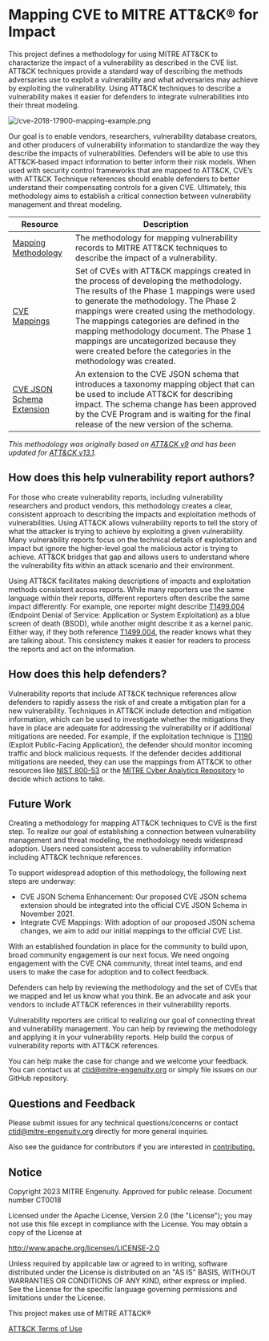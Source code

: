 # Mapping CVE to MITRE ATT&CK® for Impact

This project defines a methodology for using MITRE ATT&CK to characterize the impact of a vulnerability as described in the CVE list. ATT&CK techniques provide a standard way of describing the methods adversaries use to exploit a vulnerability and what adversaries may achieve by exploiting the vulnerability. Using ATT&CK techniques to describe a vulnerability makes it easier for defenders to integrate vulnerabilities into their threat modeling. 


![/cve-2018-17900-mapping-example.png](/cve-2018-17900-mapping-example-full.png)

Our goal is to enable vendors, researchers, vulnerability database creators, and other producers of vulnerability information to standardize the way they describe the impacts of vulnerabilities. Defenders will be able to use this ATT&CK-based impact information to better inform their risk models. When used with security control frameworks that are mapped to ATT&CK, CVE’s with ATT&CK Technique references should enable defenders to better understand their compensating controls for a given CVE. Ultimately, this methodology aims to establish a critical connection between vulnerability management and threat modeling.

| Resource | Description |
| ---- | ---- |
| [Mapping Methodology](/updated-methodology.md) | The methodology for mapping vulnerability records to MITRE ATT&CK techniques to describe the impact of a vulnerability.  |
| [CVE Mappings](/Att&ckToCveMappings.csv) | Set of CVEs with ATT&CK mappings created in the process of developing the methodology.  The results of the Phase 1 mappings were used to generate the methodology.  The Phase 2 mappings were created using the methodology.  The mappings categories are defined in the mapping methodology document.  The Phase 1 mappings are uncategorized because they were created before the categories in the methodology was created. |
| [CVE JSON Schema Extension](https://github.com/CVEProject/cve-schema/pull/6) | An extension to the CVE JSON schema that introduces a taxonomy mapping object that can be used to include ATT&CK for describing impact.  The schema change has been approved by the CVE Program and is waiting for the final release of the new version of the schema. |


_This methodology was originally based on [ATT&CK v9](https://attack.mitre.org/resources/updates/updates-april-2021/index.html) and has been updated for [ATT&CK v13.1](https://attack.mitre.org/resources/updates/updates-april-2023/index.html)._

## How does this help vulnerability report authors?

For those who create vulnerability reports, including vulnerability researchers and product vendors, this methodology creates a clear, consistent approach to describing the impacts and exploitation methods of vulnerabilities. Using ATT&CK allows vulnerability reports to tell the story of what the attacker is trying to achieve by exploiting a given vulnerability. Many vulnerability reports focus on the technical details of exploitation and impact but ignore the higher-level goal the malicious actor is trying to achieve. ATT&CK bridges that gap and allows users to understand where the vulnerability fits within an attack scenario and their environment.

Using ATT&CK facilitates making descriptions of impacts and exploitation methods consistent across reports. While many reporters use the same language within their reports, different reporters often describe the same impact differently. For example, one reporter might describe [T1499.004](https://attack.mitre.org/techniques/T1499/004) (Endpoint Denial of Service: Application or System Exploitation) as a blue screen of death (BSOD), while another might describe it as a kernel panic. Either way, if they both reference [T1499.004](https://attack.mitre.org/techniques/T1499/004), the reader knows what they are talking about. This consistency makes it easier for readers to process the reports and act on the information.

## How does this help defenders? 

Vulnerability reports that include ATT&CK technique references allow defenders to rapidly assess the risk of and create a mitigation plan for a new vulnerability. Techniques in ATT&CK include detection and mitigation information, which can be used to investigate whether the mitigations they have in place are adequate for addressing the vulnerability or if additional mitigations are needed. For example, if the exploitation technique is [T1190](https://attack.mitre.org/techniques/T1190) (Exploit Public-Facing Application), the defender should monitor incoming traffic and block malicious requests. If the defender decides additional mitigations are needed, they can use the mappings from ATT&CK to other resources like [NIST 800-53](https://ctid.mitre-engenuity.org/our-work/nist-800-53-control-mappings/) or the [MITRE Cyber Analytics Repository](https://car.mitre.org/) to decide which actions to take. 

## Future Work

Creating a methodology for mapping ATT&CK techniques to CVE is the first step. To realize our goal of establishing a connection between vulnerability management and threat modeling, the methodology needs widespread adoption. Users need consistent access to vulnerability information including ATT&CK technique references.

To support widespread adoption of this methodology, the following next steps are underway:
* CVE JSON Schema Enhancement: Our proposed CVE JSON schema extension should be integrated into the official CVE JSON Schema in November 2021.
* Integrate CVE Mappings: With adoption of our proposed JSON schema changes, we aim to add our initial mappings to the official CVE List.

With an established foundation in place for the community to build upon, broad community engagement is our next focus. We need ongoing engagement with the CVE CNA community, threat intel teams, and end users to make the case for adoption and to collect feedback.

Defenders can help by reviewing the methodology and the set of CVEs that we mapped and let us know what you think.  Be an advocate and ask your vendors to include ATT&CK references in their vulnerability reports. 

Vulnerability reporters are critical to realizing our goal of connecting threat and vulnerability management. You can help by reviewing the methodology and applying it in your vulnerability reports. Help build the corpus of vulnerability reports with ATT&CK references. 

You can help make the case for change and we welcome your feedback. You can contact us at ctid@mitre-engenuity.org or simply file issues on our GitHub repository.

## Questions and Feedback

Please submit issues for any technical questions/concerns or contact ctid@mitre-engenuity.org directly for more general inquiries.

Also see the guidance for contributors if you are interested in [contributing.](/CONTRIBUTING.md)

## Notice

Copyright 2023 MITRE Engenuity. Approved for public release. Document number CT0018

Licensed under the Apache License, Version 2.0 (the "License"); you may not use this file except in compliance with the License. You may obtain a copy of the License at

http://www.apache.org/licenses/LICENSE-2.0

Unless required by applicable law or agreed to in writing, software distributed under the License is distributed on an "AS IS" BASIS, WITHOUT WARRANTIES OR CONDITIONS OF ANY KIND, either express or implied. See the License for the specific language governing permissions and limitations under the License.

This project makes use of MITRE ATT&CK®

[ATT&CK Terms of Use](https://attack.mitre.org/resources/terms-of-use/)
